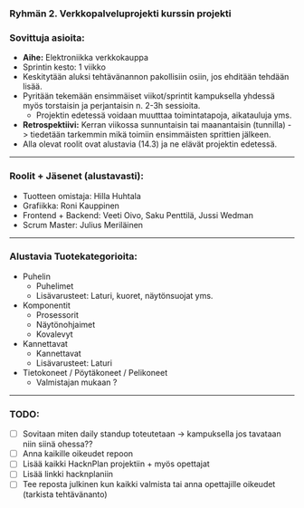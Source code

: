 ### Ryhmän 2. Verkkopalveluprojekti kurssin projekti

### Sovittuja asioita:  
* **Aihe:** Elektroniikka verkkokauppa
* Sprintin kesto: 1 viikko
* Keskitytään aluksi tehtävänannon pakollisiin osiin, jos ehditään tehdään lisää.
* Pyritään tekemään ensimmäiset viikot/sprintit kampuksella yhdessä myös torstaisin ja perjantaisin n. 2-3h sessioita.
  - Projektin edetessä voidaan muutttaa toimintatapoja, aikatauluja yms.
* **Retrospektiivi:** Kerran viikossa sunnuntaisin tai maanantaisin (tunnilla) -> tiedetään tarkemmin mikä toimiin ensimmäisten sprittien jälkeen.
* Alla olevat roolit ovat alustavia (14.3) ja ne elävät projektin edetessä.

----
### Roolit + Jäsenet (alustavasti):
* Tuotteen omistaja: Hilla Huhtala
* Grafiikka: Roni Kauppinen
* Frontend + Backend: Veeti Oivo, Saku Penttilä, Jussi Wedman
* Scrum Master: Julius Meriläinen
----
### Alustavia Tuotekategorioita:
* Puhelin  
  - Puhelimet
  - Lisävarusteet: Laturi, kuoret, näytönsuojat yms.
* Komponentit
  - Prosessorit
  - Näytönohjaimet
  - Kovalevyt
* Kannettavat
  - Kannettavat
  - Lisävarusteet: Laturi
* Tietokoneet / Pöytäkoneet / Pelikoneet
  - Valmistajan mukaan ?

----
### TODO:
- [ ] Sovitaan miten daily standup toteutetaan -> kampuksella jos tavataan niin siinä ohessa??
- [ ] Anna kaikille oikeudet repoon 
- [ ] Lisää kaikki HacknPlan projektiin + myös opettajat
- [ ] Lisää linkki hacknplaniin
- [ ] Tee reposta julkinen kun kaikki valmista tai anna opettajille oikeudet (tarkista tehtävänanto)
